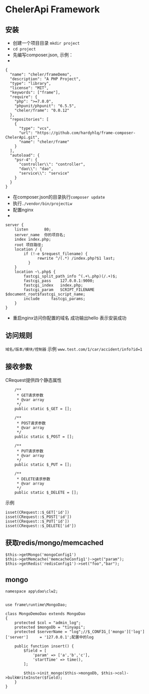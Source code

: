 # ChelerApi Framework

## 安装
- 创建一个项目目录 `mkdir project`
- `cd project`
- 先编写composer.json, 示例：
- 
```
{
  "name": "cheler/frameDemo",
  "description": "A PHP Project",
  "type": "library",
  "license": "MIT",
  "keywords": ["frame"],
  "require": {
    "php": ">=7.0.0",
    "phpunit/phpunit": "6.5.5",
    "cheler/frame": "0.0.12"
  },
  "repositories": [
    {
      "type": "vcs",
      "url": "https://github.com/hardyhlq/frame-composer-ChelerApi.git",
      "name": "cheler/frame"
    }
  ],
  "autoload": {
    "psr-4": {
      "controller\\": "controller",
      "dao\\": "dao",
      "service\\": "service"
    }
  }
}
```

- 在composer.json的目录执行`composer update`
- 执行`./vendor/bin/projectLw`
- 配置nginx
- 
```
server {
    listen       80;
    server_name  你的项目名;
    index index.php;
    root 项目路径;
    location / {
        if (!-e $request_filename) {
              rewrite ^/(.*) /index.php?$1 last;
          }
    }
    location ~\.php$ {
        fastcgi_split_path_info ^(.+\.php)(/.+)$;
        fastcgi_pass	127.0.0.1:9000;
        fastcgi_index	index.php;
        fastcgi_param	SCRIPT_FILENAME $document_root$fastcgi_script_name;
        include		fastcgi_params;
    }
}
```

- 重启nginx访问你配置的域名 成功输出hello 表示安装成功

## 访问规则
`域名/版本/模块/控制器`
示例 `www.test.com/1/car/accident/info?id=1`

## 接收参数
CRequest提供四个静态属性
```
    /**
     * GET请求参数
     * @var array
     */
    public static $_GET = [];

    /**
     * POST请求参数
     * @var array
     */
    public static $_POST = [];

    /**
     * PUT请求参数
     * @var array
     */
    public static $_PUT = [];

    /**
     * DELETE请求参数
     * @var array
     */
    public static $_DELETE = [];
```
示例
```
isset(CRequest::$_GET['id'])
isset(CRequest::$_POST['id'])
isset(CRequest::$_PUT['id'])
isset(CRequest::$_DELETE['id'])
```

## 获取redis/mongo/memcached
```
$this->getMongo('mongoConfig1')
$this->getMemcache('memcacheConfig1')->get("param");
$this->getRedis('redisConfig1')->set("foo","bar");
```

## mongo
```
namespace app\dao\clw2;


use frame\runtime\MongoDao;

class MongoDemoDao extends MongoDao
{
    protected $col = "admin_log";
    protected $mongoDb = "tinyapi";
    protected $serverName = "log";//$_CONFIG_['mongo']['log']['server']     = '127.0.0.1';配置中的log

    public function insert() {
        $field = [
            'param' => ['a','b','c'],
            'startTime' => time(),
        ];

        $this->init_mongo($this->mongoDb, $this->col)->bulkWriteInster($field);
    }
}
```

